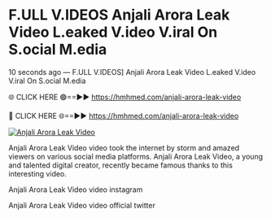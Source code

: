 # F.ULL V.IDEOS Anjali Arora Leak Video L.eaked V.ideo V.iral On S.ocial M.edia

10 seconds ago — F.ULL V.IDEOS] Anjali Arora Leak Video L.eaked V.ideo V.iral On S.ocial M.edia

🌐 CLICK HERE 🟢==►► https://hmhmed.com/anjali-arora-leak-video

🔴 CLICK HERE 🌐==►► https://hmhmed.com/anjali-arora-leak-video

[![Anjali Arora Leak Video](https://i.imgur.com/dJHk4Zq.gif)](https://hmhmed.com/anjali-arora-leak-video)

Anjali Arora Leak Video video took the internet by storm and amazed viewers on various social media platforms. Anjali Arora Leak Video, a young and talented digital creator, recently became famous thanks to this interesting video.

Anjali Arora Leak Video video instagram

Anjali Arora Leak Video video official twitter
